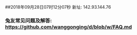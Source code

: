 ##2018年09月28日07时12分07秒 新址: 142.93.144.76
### 兔友常见问题及解答: https://github.com/wanggonging/d/blob/w/FAQ.md
